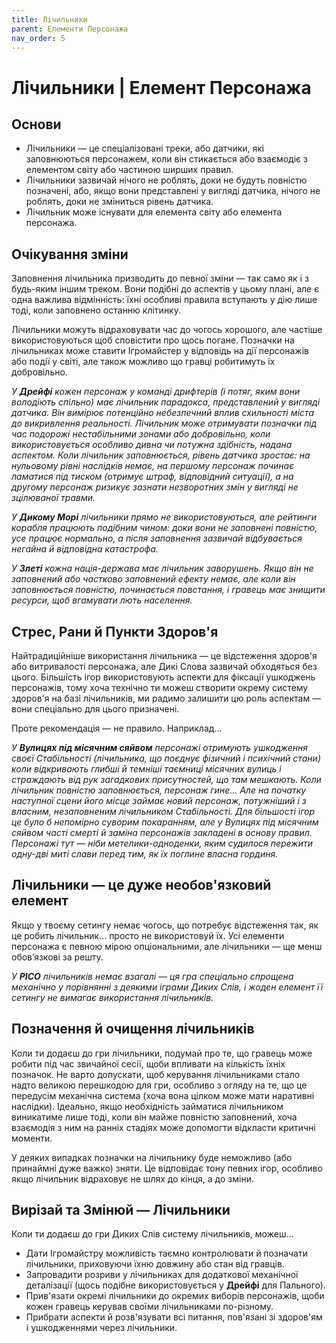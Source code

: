 ```yaml
---
title: Лічильники
parent: Елементи Персонажа
nav_order: 5
---
```


# Лічильники | Елемент Персонажа

## Основи
- Лічильники — це спеціалізовані треки, або датчики, які заповнюються персонажем, коли він стикається або взаємодіє з елементом світу або частиною ширших правил.
- Лічильники зазвичай нічого не роблять, доки не будуть повністю позначені, або, якщо вони представлені у вигляді датчика, нічого не роблять, доки не зміниться рівень датчика.
- Лічильник може існувати для елемента світу або елемента персонажа.

## Очікування зміни
Заповнення лічильника призводить до певної зміни — так само як і з будь-яким іншим треком. Вони подібні до аспектів у цьому плані, але є одна важлива відмінність: їхні особливі правила вступають у дію лише тоді, коли заповнено останню клітинку.

Лічильники можуть відраховувати час до чогось хорошого, але частіше використовуються щоб сповістити про щось погане. Позначки на лічильниках може ставити Ігромайстер у відповідь на дії персонажів або події у світі, але також можливо що гравці робитимуть їх добровільно.

_У **Дрейфі** кожен персонаж у команді дрифтерів (і потяг, яким вони володіють спільно) має лічильник парадокса, представлений у вигляді датчика. Він вимірює потенційно небезпечний вплив схильності міста до викривлення реальності. Лічильник може отримувати позначки під час подорожі нестабільними зонами або добровільно, коли використовується особливо дивна чи потужна здібність, надана аспектом. Коли лічильник заповнюється, рівень датчика зростає: на нульовому рівні наслідків немає, на першому персонаж починає ламатися під тиском (отримує штраф, відповідний ситуації), а на другому персонаж ризикує зазнати незворотних змін у вигляді не зцілюваної травми._

_У **Дикому Морі** лічильники прямо не використовуються, але рейтинги корабля працюють подібним чином: доки вони не заповнені повністю, усе працює нормально, а після заповнення зазвичай відбувається негайна й відповідна катастрофа._

_У **Злеті** кожна нація-держава має лічильник заворушень. Якщо він не заповнений або частково заповнений ефекту немає, але коли він заповнюється повністю, починається повстання, і гравець має знищити ресурси, щоб вгамувати лють населення._

## Стрес, Рани й Пункти Здоров'я
Найтрадиційніше використання лічильника — це відстеження здоров'я або витривалості персонажа, але Дикі Слова зазвичай обходяться без цього. Більшість ігор використовують аспекти для фіксації ушкоджень персонажів, тому хоча технічно ти можеш створити окрему систему здоров'я на базі лічильників, ми радимо залишити цю роль аспектам — вони спеціально для цього призначені.

Проте рекомендація — не правило. Наприклад...

_У **Вулицях під місячним сяйвом** персонажі отримують ушкодження своєї Стабільності (лічильника, що поєднує фізичний і психічний стани) коли відкривають глибші й темніші таємниці місячних вулиць і страждають від рук загадкових присутностей, що там мешкають. Коли лічильник повністю заповнюється, персонаж гине... Але на початку наступної сцени його місце займає новий персонаж, потужніший і з власним, незаповненим лічильником Стабільності. Для більшості ігор це було б непомірно суворим покаранням, але у Вулицях під місячним сяйвом часті смерті й заміна персонажів закладені в основу правил. Персонажі тут — ніби метелики-одноденки, яким судилося пережити одну-дві миті слави перед тим, як їх поглине власна гординя._

## Лічильники — це дуже необов'язковий елемент
Якщо у твоєму сетингу немає чогось, що потребує відстеження так, як це робить лічильник... просто не використовуй їх. Усі елементи персонажа є певною мірою опціональними, але лічильники — ще менш обов’язкові за решту.

_У **PICO** лічильників немає взагалі — ця гра спеціально спрощена механічно у порівнянні з деякими іграми Диких Слів, і жоден елемент її сетингу не вимагає використання лічильників._

## Позначення й очищення лічильників
Коли ти додаєш до гри лічильники, подумай про те, що гравець може робити під час звичайної сесії, щоби впливати на кількість їхніх позначок. Не варто допускати, щоб керування лічильниками стало надто великою перешкодою для гри, особливо з огляду на те, що це передусім механічна система (хоча вона цілком може мати наративні наслідки). Ідеально, якщо необхідність займатися лічильником виникатиме лише тоді, коли він майже повністю заповнений, хоча взаємодія з ним на ранніх стадіях може допомогти відкласти критичні моменти.

У деяких випадках позначки на лічильнику буде неможливо (або принаймні дуже важко) зняти. Це відповідає тону певних ігор, особливо якщо лічильник відраховує не шлях до кінця, а до зміни.

## Вирізай та Змінюй — Лічильники
Коли ти додаєш до гри Диких Слів систему лічильників, можеш...
- Дати Ігромайстру можливість таємно контролювати й позначати лічильники, приховуючи їхню довжину або стан від гравців.
- Запровадити розриви у лічильниках для додаткової механічної деталізації (щось подібне використовується у **Дрейфі** для Пального).
- Прив'язати окремі лічильники до окремих виборів персонажів, щоби кожен гравець керував своїми лічильниками по-різному.
- Прибрати аспекти й розв'язувати всі питання, пов'язані зі здоров'ям і ушкодженнями через лічильники.
